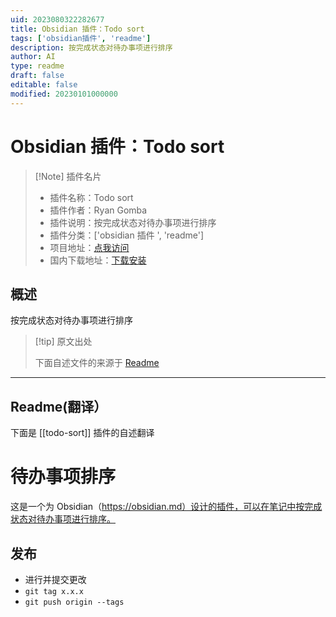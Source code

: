 ```yaml
---
uid: 2023080322282677
title: Obsidian 插件：Todo sort
tags: ['obsidian插件', 'readme']
description: 按完成状态对待办事项进行排序
author: AI
type: readme
draft: false
editable: false
modified: 20230101000000
---
```


# Obsidian 插件：Todo sort

> [!Note] 插件名片
> - 插件名称：Todo sort
> - 插件作者：Ryan Gomba
> - 插件说明：按完成状态对待办事项进行排序
> - 插件分类：['obsidian 插件 ', 'readme']
> - 项目地址：[点我访问](https://github.com/ryangomba/obsidian-todo-sort)
> - 国内下载地址：[下载安装](https://pkmer.cn/products/plugin/pluginMarket/?todo-sort)

## 概述

按完成状态对待办事项进行排序

> [!tip] 原文出处
>
>下面自述文件的来源于 [Readme](https://ghproxy.net/https://raw.githubusercontent.com/ryangomba/obsidian-todo-sort/main/README.md)
>

---

## Readme(翻译）

下面是 [[todo-sort]] 插件的自述翻译

# 待办事项排序

这是一个为 Obsidian（<https://obsidian.md）设计的插件，可以在笔记中按完成状态对待办事项进行排序。>

## 发布

- 进行并提交更改
- `git tag x.x.x`
- `git push origin --tags`



